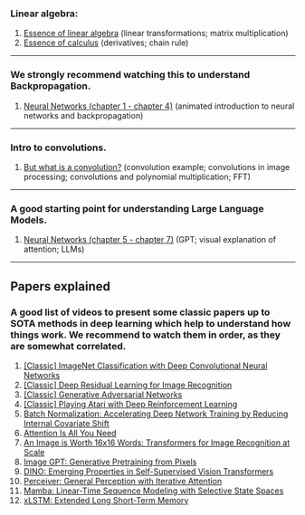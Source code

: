 ### Linear algebra:
1. [Essence of linear algebra](https://www.youtube.com/playlist?list=PLZHQObOWTQDPD3MizzM2xVFitgF8hE_ab) (linear transformations; matrix multiplication)
2. [Essence of calculus](https://www.youtube.com/playlist?list=PLZHQObOWTQDMsr9K-rj53DwVRMYO3t5Yr) (derivatives; chain rule)

***

### We strongly recommend watching this to understand Backpropagation.
1. [Neural Networks (chapter 1 - chapter 4)](https://www.youtube.com/playlist?list=PLZHQObOWTQDNU6R1_67000Dx_ZCJB-3pi) (animated introduction to neural networks and backpropagation)

***

### Intro to convolutions.
1. [But what is a convolution?](https://www.youtube.com/watch?v=KuXjwB4LzSA) (convolution example; convolutions in image processing; convolutions and polynomial multiplication; FFT)

***

### A good starting point for understanding Large Language Models.
1. [Neural Networks (chapter 5 - chapter 7)](https://www.youtube.com/playlist?list=PLZHQObOWTQDNU6R1_67000Dx_ZCJB-3pi) (GPT; visual explanation of attention; LLMs)

***
## Papers explained

### A good list of videos to present some classic papers up to SOTA methods in deep learning which help to understand how things work. We recommend to watch them in order, as they are somewhat correlated.
1. [[Classic] ImageNet Classification with Deep Convolutional Neural Networks](https://youtu.be/Nq3auVtvd9Q)
2. [[Classic] Deep Residual Learning for Image Recognition](https://www.youtube.com/watch?v=GWt6Fu05voI)
3. [[Classic] Generative Adversarial Networks](https://www.youtube.com/watch?v=eyxmSmjmNS0)
4. [[Classic] Playing Atari with Deep Reinforcement Learning](https://www.youtube.com/watch?v=rFwQDDbYTm4)
5. [Batch Normalization: Accelerating Deep Network Training by Reducing Internal Covariate Shift](https://www.youtube.com/watch?v=OioFONrSETc)
6. [Attention Is All You Need](https://www.youtube.com/watch?v=iDulhoQ2pro)
7. [An Image is Worth 16x16 Words: Transformers for Image Recognition at Scale](https://www.youtube.com/watch?v=TrdevFK_am4)
8. [Image GPT: Generative Pretraining from Pixels](https://www.youtube.com/watch?v=YBlNQK0Ao6g)
9. [DINO: Emerging Properties in Self-Supervised Vision Transformers](https://www.youtube.com/watch?v=h3ij3F3cPIk)
10. [Perceiver: General Perception with Iterative Attention](https://www.youtube.com/watch?v=P_xeshTnPZg)
11. [Mamba: Linear-Time Sequence Modeling with Selective State Spaces](https://www.youtube.com/watch?v=9dSkvxS2EB0)
12. [xLSTM: Extended Long Short-Term Memory](https://www.youtube.com/watch?v=0OaEv1a5jUM)
